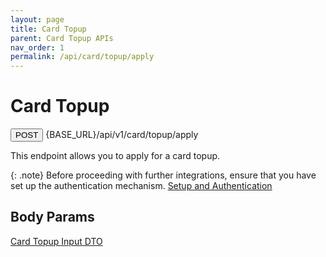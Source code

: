 ```yaml
---
layout: page
title: Card Topup
parent: Card Topup APIs
nav_order: 1
permalink: /api/card/topup/apply
---
```


# Card Topup

<button type="button" name="button" class="btn btn-purple fs-1">POST</button>
{BASE_URL}/api/v1/card/topup/apply

This endpoint allows you to apply for a card topup.

{: .note}
Before proceeding with further integrations, ensure that you have set up the authentication mechanism. [Setup and Authentication](/dtps.github.io/setup)

## Body Params

[Card Topup Input DTO](/dtps.github.io/types/cardTopup)
